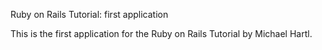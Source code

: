 Ruby on Rails Tutorial: first application

This is the first application for the Ruby on Rails Tutorial by Michael Hartl.
